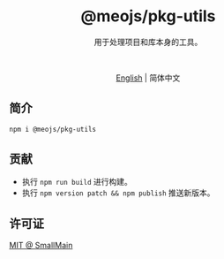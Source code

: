 <!-- <p align="center">
<img src="https://raw.githubusercontent.com/unocss/unocss/main/playground/public/icon-gray.svg" style="width:100px;" />
</p> -->

<h1 align="center">
@meojs/pkg-utils
</h1>

<p align="center">
用于处理项目和库本身的工具。
</p>

<!-- <br>
<p align="center">
<a href="https://unocss.dev/">Documentation</a> |
<a href="https://unocss.dev/play/">Playground</a>
</p>
<br> -->

<br>
<p align="center">
<a href="./README.md">English</a> |
<span>简体中文</span>
</p>

## 简介

```bash
npm i @meojs/pkg-utils
```

## 贡献

- 执行 `npm run build` 进行构建。
- 执行 `npm version patch && npm publish` 推送新版本。

## 许可证

[MIT @ SmallMain](./LICENSE)
